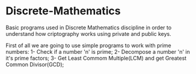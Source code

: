 # Discrete-Mathematics
Basic programs used in Discrete Mathematics discipline in order to understand how criptography works using private and public keys.

First of all we are going to use simple programs to work with prime numbers:
1- Check if a number 'n' is prime;
2- Decompose a number 'n' in it's prime factors;
3- Get Least Commom Multiple(LCM) and get Greatest Common Divisor(GCD);
